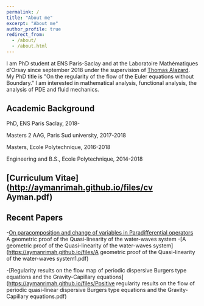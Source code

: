 ```yaml
---
permalink: /
title: "About me"
excerpt: "About me"
author_profile: true
redirect_from: 
  - /about/
  - /about.html
---
```


I am PhD student at ENS Paris-Saclay and at the Laboratoire Mathématiques d'Orsay since september 2018 under the supervision of [Thomas Alazard](http://talazard.perso.math.cnrs.fr/). My PhD title is "On the regularity of the flow of the Euler equations without Boundary." I am interested in mathematical analysis, functional analysis, the analysis of PDE and fluid mechanics.


## Academic Background
PhD, ENS Paris Saclay, 2018- 

Masters 2 AAG, Paris Sud university, 2017-2018

Masters, Ecole Polytechnique, 2016-2018

Engineering and B.S., Ecole Polytechnique, 2014-2018


## [Curriculum Vitae](http://aymanrimah.github.io/files/cv Ayman.pdf)

## Recent Papers
-[On paracomposition and change of variables in Paradifferential operators](http://aymanrimah.github.io/files//Paracomposition1.pdf)
A geometric proof of the Quasi-linearity of the water-waves system
-[A geometric proof of the Quasi-linearity of the water-waves system](https://aymanrimah.github.io/files/A geometric proof of the Quasi-linearity of the water-waves system1.pdf)

-[Regularity results on the flow map of periodic dispersive Burgers type equations and the Gravity-Capillary equations](https://aymanrimah.github.io/files/Positive regularity results on the flow of periodic quasi-linear dispersive Burgers type equations and the Gravity-Capillary equations.pdf)
